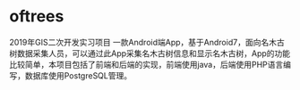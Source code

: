 # oftrees
2019年GIS二次开发实习项目
一款Android端App，基于Android7，面向名木古树数据采集人员，可以通过此App采集名木古树信息和显示名木古树，App的功能比较简单，本项目包括了前端和后端的实现，前端使用java，后端使用PHP语言编写，数据库使用PostgreSQL管理。
